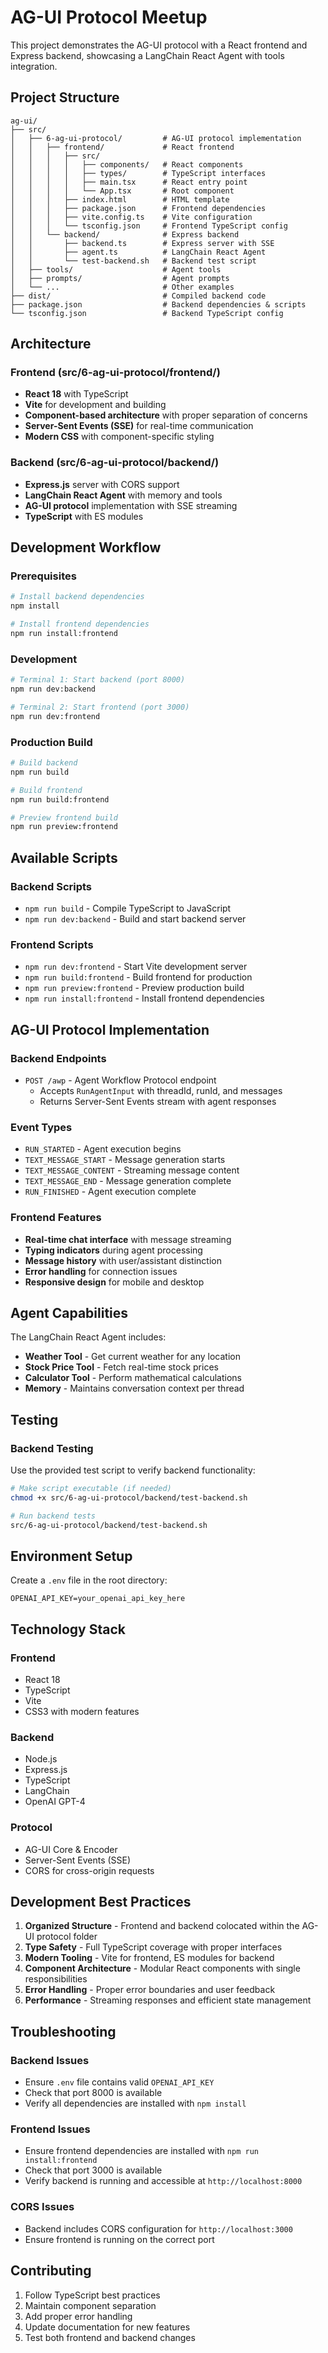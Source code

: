 # AG-UI Protocol Meetup

This project demonstrates the AG-UI protocol with a React frontend and Express backend, showcasing a LangChain React Agent with tools integration.

## Project Structure

```
ag-ui/
├── src/
│   ├── 6-ag-ui-protocol/         # AG-UI protocol implementation
│   │   ├── frontend/             # React frontend
│   │   │   ├── src/
│   │   │   │   ├── components/   # React components
│   │   │   │   ├── types/        # TypeScript interfaces
│   │   │   │   ├── main.tsx      # React entry point
│   │   │   │   └── App.tsx       # Root component
│   │   │   ├── index.html        # HTML template
│   │   │   ├── package.json      # Frontend dependencies
│   │   │   ├── vite.config.ts    # Vite configuration
│   │   │   └── tsconfig.json     # Frontend TypeScript config
│   │   └── backend/              # Express backend
│   │       ├── backend.ts        # Express server with SSE
│   │       ├── agent.ts          # LangChain React Agent
│   │       └── test-backend.sh   # Backend test script
│   ├── tools/                    # Agent tools
│   ├── prompts/                  # Agent prompts
│   └── ...                       # Other examples
├── dist/                         # Compiled backend code
├── package.json                  # Backend dependencies & scripts
└── tsconfig.json                 # Backend TypeScript config
```

## Architecture

### Frontend (src/6-ag-ui-protocol/frontend/)
- **React 18** with TypeScript
- **Vite** for development and building
- **Component-based architecture** with proper separation of concerns
- **Server-Sent Events (SSE)** for real-time communication
- **Modern CSS** with component-specific styling

### Backend (src/6-ag-ui-protocol/backend/)
- **Express.js** server with CORS support
- **LangChain React Agent** with memory and tools
- **AG-UI protocol** implementation with SSE streaming
- **TypeScript** with ES modules

## Development Workflow

### Prerequisites
```bash
# Install backend dependencies
npm install

# Install frontend dependencies
npm run install:frontend
```

### Development
```bash
# Terminal 1: Start backend (port 8000)
npm run dev:backend

# Terminal 2: Start frontend (port 3000)
npm run dev:frontend
```

### Production Build
```bash
# Build backend
npm run build

# Build frontend
npm run build:frontend

# Preview frontend build
npm run preview:frontend
```

## Available Scripts

### Backend Scripts
- `npm run build` - Compile TypeScript to JavaScript
- `npm run dev:backend` - Build and start backend server

### Frontend Scripts
- `npm run dev:frontend` - Start Vite development server
- `npm run build:frontend` - Build frontend for production
- `npm run preview:frontend` - Preview production build
- `npm run install:frontend` - Install frontend dependencies

## AG-UI Protocol Implementation

### Backend Endpoints
- `POST /awp` - Agent Workflow Protocol endpoint
  - Accepts `RunAgentInput` with threadId, runId, and messages
  - Returns Server-Sent Events stream with agent responses

### Event Types
- `RUN_STARTED` - Agent execution begins
- `TEXT_MESSAGE_START` - Message generation starts
- `TEXT_MESSAGE_CONTENT` - Streaming message content
- `TEXT_MESSAGE_END` - Message generation complete
- `RUN_FINISHED` - Agent execution complete

### Frontend Features
- **Real-time chat interface** with message streaming
- **Typing indicators** during agent processing
- **Message history** with user/assistant distinction
- **Error handling** for connection issues
- **Responsive design** for mobile and desktop

## Agent Capabilities

The LangChain React Agent includes:
- **Weather Tool** - Get current weather for any location
- **Stock Price Tool** - Fetch real-time stock prices
- **Calculator Tool** - Perform mathematical calculations
- **Memory** - Maintains conversation context per thread

## Testing

### Backend Testing
Use the provided test script to verify backend functionality:
```bash
# Make script executable (if needed)
chmod +x src/6-ag-ui-protocol/backend/test-backend.sh

# Run backend tests
src/6-ag-ui-protocol/backend/test-backend.sh
```

## Environment Setup

Create a `.env` file in the root directory:
```env
OPENAI_API_KEY=your_openai_api_key_here
```

## Technology Stack

### Frontend
- React 18
- TypeScript
- Vite
- CSS3 with modern features

### Backend
- Node.js
- Express.js
- TypeScript
- LangChain
- OpenAI GPT-4

### Protocol
- AG-UI Core & Encoder
- Server-Sent Events (SSE)
- CORS for cross-origin requests

## Development Best Practices

1. **Organized Structure** - Frontend and backend colocated within the AG-UI protocol folder
2. **Type Safety** - Full TypeScript coverage with proper interfaces
3. **Modern Tooling** - Vite for frontend, ES modules for backend
4. **Component Architecture** - Modular React components with single responsibilities
5. **Error Handling** - Proper error boundaries and user feedback
6. **Performance** - Streaming responses and efficient state management

## Troubleshooting

### Backend Issues
- Ensure `.env` file contains valid `OPENAI_API_KEY`
- Check that port 8000 is available
- Verify all dependencies are installed with `npm install`

### Frontend Issues
- Ensure frontend dependencies are installed with `npm run install:frontend`
- Check that port 3000 is available
- Verify backend is running and accessible at `http://localhost:8000`

### CORS Issues
- Backend includes CORS configuration for `http://localhost:3000`
- Ensure frontend is running on the correct port

## Contributing

1. Follow TypeScript best practices
2. Maintain component separation
3. Add proper error handling
4. Update documentation for new features
5. Test both frontend and backend changes 